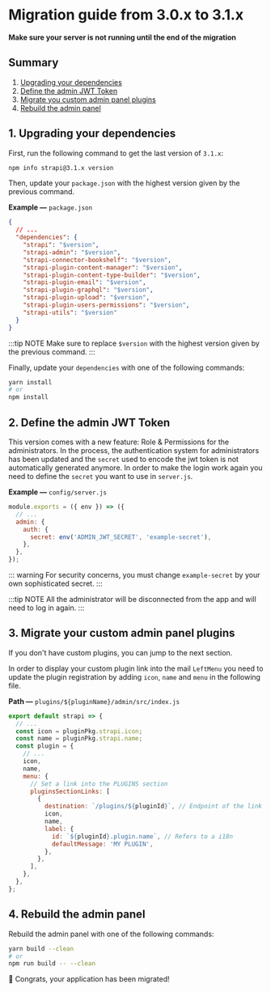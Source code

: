 # Migration guide from 3.0.x to 3.1.x

**Make sure your server is not running until the end of the migration**

## Summary

1. [Upgrading your dependencies](#_1-upgrading-your-dependencies)
2. [Define the admin JWT Token](#_2-define-the-admin-jwt-token)
3. [Migrate you custom admin panel plugins](#_3-migrate-your-custom-admin-panel-plugins)
4. [Rebuild the admin panel](#_4-rebuild-the-admin-panel)

## 1. Upgrading your dependencies

First, run the following command to get the last version of `3.1.x`:
```bash
npm info strapi@3.1.x version
```
Then, update your `package.json` with the highest version given by the previous command.

**Example —** `package.json`

```json
{
  // ...
  "dependencies": {
    "strapi": "$version",
    "strapi-admin": "$version",
    "strapi-connector-bookshelf": "$version",
    "strapi-plugin-content-manager": "$version",
    "strapi-plugin-content-type-builder": "$version",
    "strapi-plugin-email": "$version",
    "strapi-plugin-graphql": "$version",
    "strapi-plugin-upload": "$version",
    "strapi-plugin-users-permissions": "$version",
    "strapi-utils": "$version"
  }
}
```

:::tip NOTE
Make sure to replace `$version` with the highest version given by the previous command.
:::

Finally, update your `dependencies` with one of the following commands:

```bash
yarn install
# or
npm install
```

## 2. Define the admin JWT Token

This version comes with a new feature: Role & Permissions for the administrators. In the process, the authentication system for administrators has been updated and the `secret` used to encode the jwt token is not automatically generated anymore.
In order to make the login work again you need to define the `secret` you want to use in `server.js`.

**Example —** `config/server.js`

```js
module.exports = ({ env }) => ({
  // ...
  admin: {
    auth: {
      secret: env('ADMIN_JWT_SECRET', 'example-secret'),
    },
  },
});
```

::: warning
For security concerns, you must change `example-secret` by your own sophisticated secret.
:::

:::tip NOTE
All the administrator will be disconnected from the app and will need to log in again.
:::


## 3. Migrate your custom admin panel plugins

If you don't have custom plugins, you can jump to the next section.

In  order to display your custom plugin link into the mail `LeftMenu` you need to update the plugin registration by adding `icon`, `name` and `menu` in the following file.

**Path —** `plugins/${pluginName}/admin/src/index.js`

```js
export default strapi => {
  // ...
  const icon = pluginPkg.strapi.icon;
  const name = pluginPkg.strapi.name;
  const plugin = {
    // ...
    icon,
    name,
    menu: {
      // Set a link into the PLUGINS section
      pluginsSectionLinks: [
        {
          destination: `/plugins/${pluginId}`, // Endpoint of the link
          icon,
          name,
          label: {
            id: `${pluginId}.plugin.name`, // Refers to a i18n
            defaultMessage: 'MY PLUGIN',
          },
        },
      ],
    },
  },
};
```

## 4. Rebuild the admin panel

Rebuild the admin panel with one of the following commands:

```bash
yarn build --clean
# or
npm run build -- --clean
```



🎉 Congrats, your application has been migrated!
